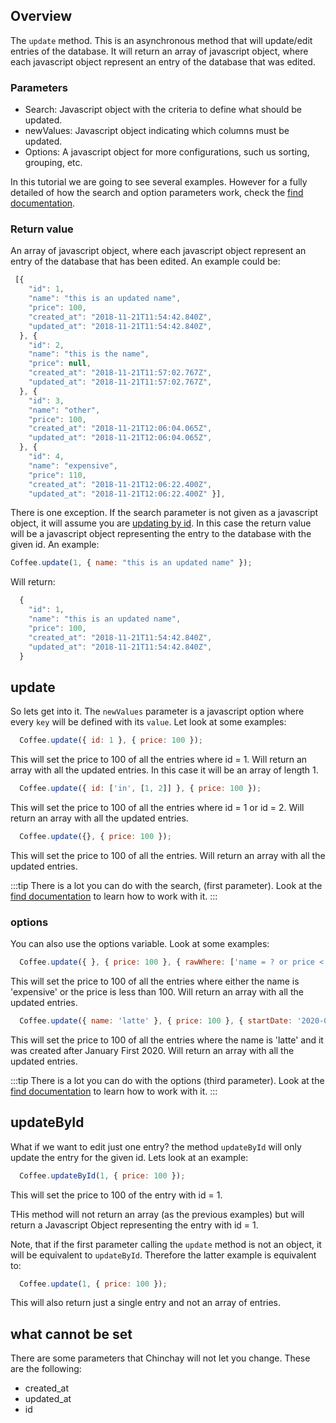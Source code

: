 ## Overview

 The `update` method. This is an asynchronous method that will update/edit entries of the database. It will return an array of javascript object, where each javascript object represent an entry of the database that was edited. 
 

 ### Parameters

  * Search: Javascript object with the criteria to define what should be updated.
  * newValues: Javascript object indicating which columns must be updated.
  * Options: A javascript object for more configurations, such us sorting, grouping, etc.

  In this tutorial we are going to see several examples. However for a fully detailed of how the search and option parameters work, check the [find documentation](./find).

### Return value

An array of javascript object, where each javascript object represent an entry of the database that has been edited. An example could be:

  ```javascript
   [{
      "id": 1,
      "name": "this is an updated name",
      "price": 100,
      "created_at": "2018-11-21T11:54:42.840Z",
      "updated_at": "2018-11-21T11:54:42.840Z",
    }, {
      "id": 2,
      "name": "this is the name",
      "price": null,
      "created_at": "2018-11-21T11:57:02.767Z",
      "updated_at": "2018-11-21T11:57:02.767Z",
    }, {
      "id": 3,
      "name": "other",
      "price": 100,
      "created_at": "2018-11-21T12:06:04.065Z",
      "updated_at": "2018-11-21T12:06:04.065Z",
    }, {
      "id": 4,
      "name": "expensive",
      "price": 110,
      "created_at": "2018-11-21T12:06:22.400Z",
      "updated_at": "2018-11-21T12:06:22.400Z" }],
  ```


  There is one exception. If the search parameter is not given as a javascript object, it will assume you are [updating by id](#updateById). In this case the return value will be a javascript object representing the entry to the database with the given id. An example:

  ```javascript
  Coffee.update(1, { name: "this is an updated name" });
  ```

  Will return:

  ```javascript
    {
      "id": 1,
      "name": "this is an updated name",
      "price": 100,
      "created_at": "2018-11-21T11:54:42.840Z",
      "updated_at": "2018-11-21T11:54:42.840Z",
    }
  ```

## update

So lets get into it. The `newValues` parameter is a javascript option where every `key` will be defined with its `value`. Let look at some examples:

```javascript
  Coffee.update({ id: 1 }, { price: 100 });
```

This will set the price to 100 of all the entries where id = 1. Will return an array with all the updated entries. In this case it will be an array of length 1.

```javascript
  Coffee.update({ id: ['in', [1, 2]] }, { price: 100 });
```

This will set the price to 100 of all the entries where id = 1 or id = 2. Will return an array with all the updated entries.

```javascript
  Coffee.update({}, { price: 100 });
```

This will set the price to 100 of all the entries. Will return an array with all the updated entries.


:::tip
  There is a lot you can do with the search, (first parameter). Look at the [find documentation](./find) to learn how to work with it. 
:::


### options

You can also use the options variable. Look at some examples:

```javascript
  Coffee.update({ }, { price: 100 }, { rawWhere: ['name = ? or price < 100', 'expensive'] });
```

This will set the price to 100 of all the entries where either the name is 'expensive' or the price is less than 100. Will return an array with all the updated entries.

```javascript
  Coffee.update({ name: 'latte' }, { price: 100 }, { startDate: '2020-01-01'}),
```

This will set the price to 100 of all the entries where the name is 'latte' and it was created after January First 2020. Will return an array with all the updated entries.


:::tip
  There is a lot you can do with the options (third parameter). Look at the [find documentation](./find) to learn how to work with it. 
:::


## updateById

What if we want to edit just one entry? the method `updateById` will only update the entry for the given id. Lets look at an example: 


```javascript
  Coffee.updateById(1, { price: 100 });
```

This will set the price to 100 of the entry with id = 1.

THis method will not return an array (as the previous examples) but will return a Javascript Object representing the entry with id = 1.

Note, that if the first parameter calling the `update` method is not an object, it will be equivalent to `updateById`. Therefore the latter example is equivalent to: 

```javascript
  Coffee.update(1, { price: 100 });
```

This will also return just a single entry and not an array of entries. 

## what cannot be set

There are some parameters that Chinchay will not let you change. These are the following:

  * created_at
  * updated_at
  * id



